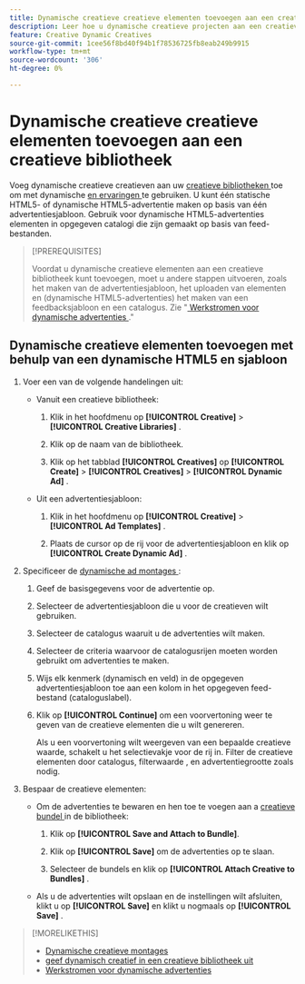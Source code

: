 ```yaml
---
title: Dynamische creatieve creatieve elementen toevoegen aan een creatieve bibliotheek
description: Leer hoe u dynamische creatieve projecten aan een creatieve bibliotheek kunt toevoegen.
feature: Creative Dynamic Creatives
source-git-commit: 1cee56f8bd40f94b1f78536725fb8eab249b9915
workflow-type: tm+mt
source-wordcount: '306'
ht-degree: 0%

---
```


# Dynamische creatieve creatieve elementen toevoegen aan een creatieve bibliotheek

Voeg dynamische creatieve creatieven aan uw [ creatieve bibliotheken ](creative-library-manage.md) toe om met dynamische [ en ervaringen ](/help/creative/experiences/experience-about.md) te gebruiken. U kunt één statische HTML5- of dynamische HTML5-advertentie maken op basis van één advertentiesjabloon. Gebruik voor dynamische HTML5-advertenties elementen in opgegeven catalogi die zijn gemaakt op basis van feed-bestanden.

>[!PREREQUISITES]
>
>Voordat u dynamische creatieve elementen aan een creatieve bibliotheek kunt toevoegen, moet u andere stappen uitvoeren, zoals het maken van de advertentiesjabloon, het uploaden van elementen en (dynamische HTML5-advertenties) het maken van een feedbacksjabloon en een catalogus. Zie &quot;[ Werkstromen voor dynamische advertenties ](/help/creative/introduction/workflow-dynamic-ads.md).&quot;

<!-- This does't work for me 9/24 -- I still have to select a catalog:

## Add dynamic creatives using a static HTML5 ad template

1. In the main menu, click **[!UICONTROL Creative]** > **[!UICONTROL Creative Libraries]**.

1. Click the library name.

1. On the **[!UICONTROL Creatives]** tab, click **[!UICONTROL Create]** > **[!UICONTROL Creatives]** > **[!UICONTROL Dynamic Ad]**.

1. Specify the [dynamic ad settings](/help/creative/creative-libraries/creative-settings-dynamic.md#dynamic-ad-settings-static-html5):

   1. On the [!UICONTROL Basic Details] tab, specify the ad details and the clickURL.

   1. Click **[!UICONTROL Process]**.

   1. On the [!UICONTROL Attributes Details] tab, specify the dynamic ad attributes.

1. Click **[!UICONTROL Save]**.

-->

## Dynamische creatieve elementen toevoegen met behulp van een dynamische HTML5 en sjabloon

1. Voer een van de volgende handelingen uit:

   * Vanuit een creatieve bibliotheek:

      1. Klik in het hoofdmenu op **[!UICONTROL Creative]** > **[!UICONTROL Creative Libraries]** .

      1. Klik op de naam van de bibliotheek.

      1. Klik op het tabblad **[!UICONTROL Creatives]** op **[!UICONTROL Create]** > **[!UICONTROL Creatives]** > **[!UICONTROL Dynamic Ad]** .

   * Uit een advertentiesjabloon:

      1. Klik in het hoofdmenu op **[!UICONTROL Creative]** > **[!UICONTROL Ad Templates]** .

      1. Plaats de cursor op de rij voor de advertentiesjabloon en klik op **[!UICONTROL Create Dynamic Ad]** .

1. Specificeer de [ dynamische ad montages ](/help/creative/creative-libraries/creative-settings-dynamic.md):

   1. Geef de basisgegevens voor de advertentie op.

   1. Selecteer de advertentiesjabloon die u voor de creatieven wilt gebruiken.

   1. Selecteer de catalogus waaruit u de advertenties wilt maken.

   1. Selecteer de criteria waarvoor de catalogusrijen moeten worden gebruikt om advertenties te maken.

   1. Wijs elk kenmerk (dynamisch en veld) in de opgegeven advertentiesjabloon toe aan een kolom in het opgegeven feed-bestand (cataloguslabel).

   1. Klik op **[!UICONTROL Continue]** om een voorvertoning weer te geven van de creatieve elementen die u wilt genereren.

      Als u een voorvertoning wilt weergeven van een bepaalde creatieve waarde, schakelt u het selectievakje voor de rij in. Filter de creatieve elementen door catalogus, filterwaarde <!-- explain more-->, en advertentiegrootte zoals nodig.

1. Bespaar de creatieve elementen:

   * Om de advertenties te bewaren en hen toe te voegen aan a [ creatieve bundel ](/help/creative/creative-libraries/bundle-manage.md) in de bibliotheek:

      1. Klik op **[!UICONTROL Save and Attach to Bundle]**.

      1. Klik op **[!UICONTROL Save]** om de advertenties op te slaan.

      1. Selecteer de bundels en klik op **[!UICONTROL Attach Creative to Bundles]** .

   * Als u de advertenties wilt opslaan en de instellingen wilt afsluiten, klikt u op **[!UICONTROL Save]** en klikt u nogmaals op **[!UICONTROL Save]** .

>[!MORELIKETHIS]
>
>* [ Dynamische creatieve montages ](creative-settings-dynamic.md)
>* [ geef dynamisch creatief in een creatieve bibliotheek uit ](creative-edit-dynamic.md)
>* [ Werkstromen voor dynamische advertenties ](/help/creative/introduction/workflow-dynamic-ads.md)
